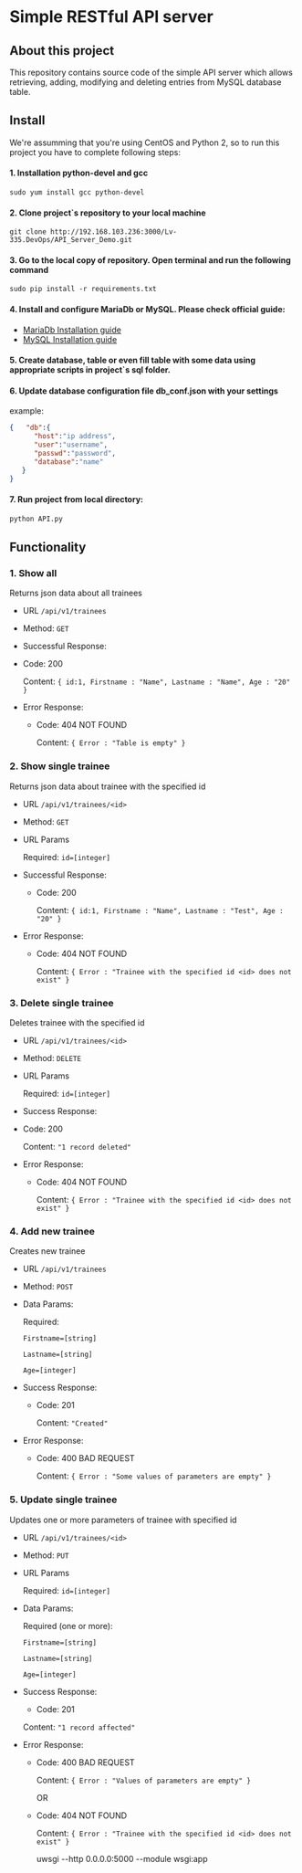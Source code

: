 # Simple RESTful API server
## About this project
 This repository contains source code of the simple API server which allows retrieving, adding, modifying and deleting entries from MySQL database table.
## Install
We're assumming that you're using CentOS and Python 2, so to run this project you have to complete following steps:
#### 1. Installation python-devel and gcc
 `sudo yum install gcc python-devel`
#### 2. Clone project\`s repository to your local machine
  `git clone http://192.168.103.236:3000/Lv-335.DevOps/API_Server_Demo.git`
#### 3. Go to the local copy of repository. Open terminal and run the following command
  `sudo pip install -r requirements.txt`
#### 4. Install and configure MariaDb or MySQL. Please check official guide:
* [MariaDb Installation guide ](https://mariadb.com/kb/en/library/getting-installing-and-upgrading-mariadb/)
* [MySQL Installation guide](https://dev.mysql.com/doc/refman/8.0/en/installing.html)

#### 5. Create database, table or even fill table with some data using appropriate scripts in project\`s sql folder.

#### 6. Update database configuration file db_conf.json with your settings
example:
```json
{   "db":{
      "host":"ip address",
      "user":"username",
      "passwd":"password",
      "database":"name"
   }
}
```
#### 7. Run project from local directory:
```bash
python API.py
```
## Functionality
### 1. Show all
Returns json data about all trainees
* URL
    `/api/v1/trainees`

* Method:
    `GET`
*  Successful Response:
  * Code: 200

    Content: `{ id:1, Firstname : "Name", Lastname : "Name", Age : "20" }`
* Error Response:
  * Code: 404 NOT FOUND

    Content: `{ Error : "Table is empty" }`

### 2. Show single trainee
Returns json data about trainee with the specified id
* URL
    `/api/v1/trainees/<id>`

* Method:
    `GET`
* URL Params

    Required:
    `id=[integer]`

*  Successful Response:

      * Code: 200

        Content: `{ id:1, Firstname : "Name", Lastname : "Test", Age : "20" }`
* Error Response:
    * Code: 404 NOT FOUND

      Content: `{ Error : "Trainee with the specified id <id> does not exist" }`

### 3. Delete single trainee
Deletes trainee with the specified id
* URL  `/api/v1/trainees/<id>`

* Method:
`DELETE`
* URL Params

  Required:
`id=[integer]`

*  Success Response:

  * Code: 200

    Content: `"1 record deleted"`
* Error Response:
  * Code: 404 NOT FOUND

    Content: `{ Error : "Trainee with the specified id <id> does not exist" }`

### 4. Add new trainee
Creates new  trainee
* URL  `/api/v1/trainees`

* Method:
    `POST`
* Data Params:

    Required:

    `Firstname=[string]`

    `Lastname=[string]`

    `Age=[integer]`

*  Success Response:
    * Code: 201

        Content: `"Created"`
* Error Response:
    * Code: 400 BAD REQUEST

        Content: `{ Error : "Some values of parameters are empty" }`

### 5. Update single trainee
Updates one or more parameters of trainee with specified id
* URL  `/api/v1/trainees/<id>`

* Method: `PUT`
* URL Params

  Required:
`id=[integer]`

* Data Params:

    Required (one or more):

    `Firstname=[string]`

    `Lastname=[string]`

    `Age=[integer]`

*  Success Response:
    * Code: 201

    Content: `"1 record affected"`
* Error Response:
    * Code: 400 BAD REQUEST

        Content: `{ Error : "Values of parameters are empty" }`

        OR
    * Code: 404 NOT FOUND

       Content: `{ Error : "Trainee with the specified id <id> does not exist" }`
       
       uwsgi --http 0.0.0.0:5000 --module wsgi:app
